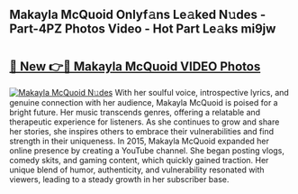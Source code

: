## Makayla McQuoid Onlyf𝚊ns Le𝚊ked N𝚞des - Part-4PZ Photos Video - Hot Part Le𝚊ks mi9jw

# <h2><a href="http://ab75870.deff.icu/?id=Makayla+McQuoid">🔗 New 👉🔴 Makayla McQuoid VIDEO Photos</a></h2>

[![Makayla McQuoid N𝚞des](https://i.imgur.com/rIISA9y.gif)](http://ab75870.deff.icu/?id=Makayla+McQuoid)
With her soulful voice, introspective lyrics, and genuine connection with her audience, Makayla McQuoid is poised for a bright future. Her music transcends genres, offering a relatable and therapeutic experience for listeners. As she continues to grow and share her stories, she inspires others to embrace their vulnerabilities and find strength in their uniqueness. In 2015, Makayla McQuoid expanded her online presence by creating a YouTube channel. She began posting vlogs, comedy skits, and gaming content, which quickly gained traction. Her unique blend of humor, authenticity, and vulnerability resonated with viewers, leading to a steady growth in her subscriber base.
